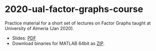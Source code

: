# 2020-ual-factor-graphs-course

Practice material for a short set of lectures on Factor Graphs taught at University of Almeria (Jan 2020).

- Slides: [PDF](http://ingmec.ual.es/~jlblanco/papers/2020-introduction-factor-graphs_JLBlanco.pdf)
- Download binaries for MATLAB 64bit as [ZIP](https://github.com/jlblancoc/2020-ual-factor-graphs-course/archive/master.zip).
